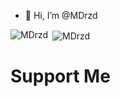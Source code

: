 - 👋 Hi, I’m @MDrzd

<!---
MDrzd/MDrzd is a ✨ special ✨ repository because its `README.md` (this file) appears on your GitHub profile.
You can click the Preview link to take a look at your changes.
--->

<p><img align="left" src="https://github-readme-stats.vercel.app/api/top-langs?username=MDrzd&show_icons=true&locale=en&layout=compact" alt="MDrzd" /></p>

<p>&nbsp;<img align="center" src="https://github-readme-stats.vercel.app/api?username=MDrzd&show_icons=true&locale=en" alt="MDrzd" /></p>

<h1 align="left"> Support Me</h1>
